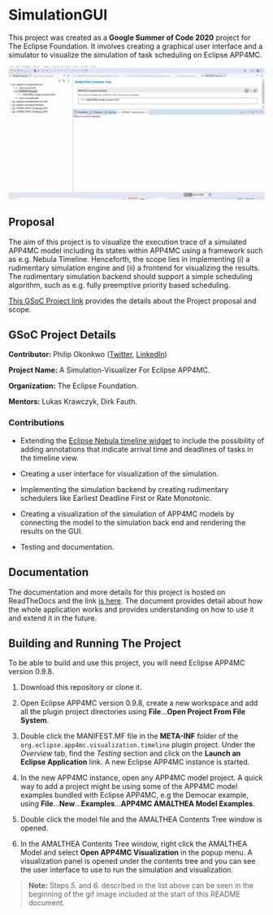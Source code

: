 # SimulationGUI
This project was created as a **Google Summer of Code 2020** project for The Eclipse Foundation. It involves creating a graphical user interface and a simulator to visualize the simulation of task scheduling on Eclipse APP4MC.

![Final Result](docs/source/contents/images/finalresult.gif)


## Proposal
The aim of this project is to visualize the execution trace of a simulated APP4MC model including its states within APP4MC using a framework such as e.g. Nebula Timeline. Henceforth, the scope lies in implementing (i) a rudimentary simulation engine and (ii) a frontend for visualizing the results. The rudimentary simulation backend should support a simple scheduling algorithm, such as e.g. fully preemptive priority based scheduling.

[This GSoC Project link](https://summerofcode.withgoogle.com/projects/#4648063622184960) provides the details about the Project proposal and scope.


## GSoC Project Details
**Contributor:** Philip Okonkwo ([Twitter](https://twitter.com/npkompleet), [LinkedIn](https://www.linkedin.com/in/philip-okonkwo-201aa163/))

**Project Name:** A Simulation-Visualizer For Eclipse APP4MC.

**Organization:** The Eclipse Foundation.

**Mentors:** Lukas Krawczyk, Dirk Fauth.


### Contributions
*   Extending the [Eclipse Nebula timeline widget](https://www.eclipse.org/nebula/widgets/timeline/timeline.php) to include the possibility of adding annotations that indicate arrival time and deadlines of tasks in the timeline view.

*   Creating a user interface for visualization of the simulation.
    
*   Implementing the simulation backend by creating rudimentary schedulers like Earliest Deadline First or Rate Monotonic.

*   Creating a visualization of the simulation of APP4MC models by connecting the model to the simulation back end and rendering the results on the GUI.

*   Testing and documentation.


## Documentation
The documentation and more details for this project is hosted on ReadTheDocs and the link [is here](https://simulationgui.readthedocs.io/en/latest/). The document provides detail about how the whole application works and provides understanding on how to use it and extend it in the future.


## Building and Running The Project
To be able to build and use this project, you will need Eclipse APP4MC version 0.9.8.

1.  Download this repository or clone it.

2.  Open Eclipse APP4MC version 0.9.8, create a new workspace and add all the plugin project directories using **File**...**Open Project From File System**.

3. Double click the MANIFEST.MF file in the **META-INF** folder of the `org.eclipse.app4mc.visualization.timeline` plugin project. Under the _Overview_ tab, find the _Testing_ section and click on the __Launch an Eclipse Application__ link. A new Eclipse APP4MC instance is started.

4.  In the new APP4MC instance, open any APP4MC model project. A quick way to add a project might be using some of the APP4MC model examples bundled with Eclipse APP4MC, e.g the Democar example, using **File**...**New**...**Examples**...**APP4MC AMALTHEA Model Examples**.

5. Double click the model file and the AMALTHEA Contents Tree window is opened. 

6.  In the AMALTHEA Contents Tree window, right click the AMALTHEA Model and select __Open APP4MC Visualization__ in the popup menu. A visualization panel is opened under the contents tree and you can see the user interface to use to run the simulation and visualization.

>**Note:** Steps _5._ and _6._ described in the list above can be seen in the beginning of the gif image included at the start of this README document.